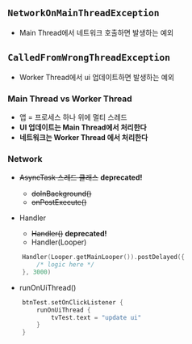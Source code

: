 ## `NetworkOnMainThreadException`
- Main Thread에서 네트워크 호출하면 발생하는 예외

## `CalledFromWrongThreadException`
- Worker Thread에서 ui 업데이트하면 발생하는 예외

### Main Thread vs Worker Thread
- 앱 = 프로세스 하나 위에 멀티 스레드
- **UI 업데이트는 Main Thread에서 처리한다**
- **네트워크는 Worker Thread 에서 처리한다**

### Network
- <del>AsyncTask 스레드 클래스</del> **deprecated!**
	- <del>doInBackground()</del>
	- <del>onPostExecute()</del>
	
- Handler
	- <del>Handler()</del> **deprecated!**
	- Handler(Looper)

```kotlin
	Handler(Looper.getMainLooper()).postDelayed({
		/* logic here */
	}, 3000)
```

- runOnUiThread()
```kotlin
	btnTest.setOnClickListener {
		runOnUiThread {
			tvTest.text = "update ui"
		}
	}
```